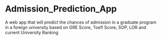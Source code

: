 # Admission_Prediction_App
A web app that will predict the chances of admission in a graduate program in a foreign university based on GRE Score, Toefl Score, SOP, LOR and current University Ranking
